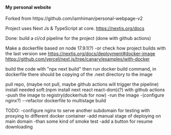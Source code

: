 <h4 align="left">My personal website</h2>
Forked from https://github.com/iamhiman/personal-webpage-v2

Project uses Next Js & TypeScript at core.
https://nextjs.org/docs


Done:
build a ci/cd pipeline for the project (done with github actions)

Make a dockerfile based on node 17.9.1(?)
-or check how project builds with the last version
see https://nextjs.org/docs/deployment#docker-image
https://github.com/vercel/next.js/tree/canary/examples/with-docker

build the code with  "npx next build"
then run docker build command, in dockerfile there should be
copying  of the .next directory to the image

pull repo, (maybe not pull, maybe github actions will trigger the pipeline)
install needed soft:(npm install next react react-dom)(?)
with github actions
-push the image to registry(dockerhub for now)
-run the image
-(configure nginx?)
--refactor dockerfile to multistage build


TODO:
-configure nginx to serve another subdomain for testing with proxying to different docker container
-add manual stage of deploying on main domain
-than some kind of smoke test
-add a button for resume downloading
